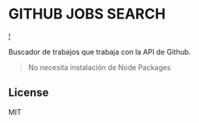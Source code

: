 # GITHUB JOBS SEARCH

[!](https://github.com/dhren2019/githubjobs/blob/main/captura.JPG)

Buscador de trabajos que trabaja con la API de Github.

> No necesita instalación de Node Packages

License
----

MIT

